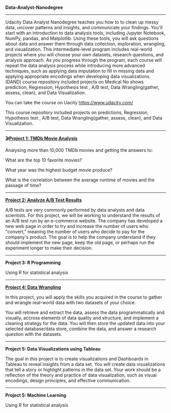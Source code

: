 **Data-Analyst-Nanodegree**

***
Udacity Data Analyst Nanodegree teaches you how to to clean up messy data, uncover patterns and insights, and communicate your findings. You'll start with an introduction to data analysis tools, including Jupyter Notebook, NumPy, pandas, and Matplotlib. Using these tools, you will ask questions about data and answer them through data collection, exploration, wrangling, and visualization. This intermediate-level program includes real-world projects where you will choose your own datasets, research questions, and analysis approach. As you progress through the program, each course will repeat the data analysis process while introducing
more advanced techniques, such as applying data imputation to fill in missing data and applying appropriate encodings when developing data visualizations.  (DAND) course repository included projects on Medical No shows prediction, Regression, Hypothesis test , A/B test, Data Wrangling(gather, assess, clean), and Data Visualization.

You can take the course on Uacity https://www.udacity.com/

This course repository included projects on predictions, Regression, Hypothesis test , A/B test, Data Wrangling(gather, assess, clean), and Data Visualization.

***

🎬[**Project 1: TMDb Movie Analysis**](https://github.com/NatoshaM/Udacity-Data-Analyst-Nanodegree/blob/main/Project%201%20_TMDb%20Movie%20Data%20Analysis/Investigate_a_Dataset.ipynb)

Analysing more than 10,000 TMDb movies and getting the answers to: 

What are the top 10 favorite movies? 

What year was the highest budget movie produce? 

What is the correlation between the average runtime of movies and the passage of time?

***

[**Project 2: Analyze A/B Test Results**](https://github.com/NatoshaM/Udacity-Data-Analyst-Nanodegree/blob/main/Project%202_%20AB%20Testing/Analyze_ab_test_results_notebook_new.ipynb)

A/B tests are very commonly performed by data analysts and data scientists. For this project, we will be working to understand the results of an A/B test run by an e-commerce website. The company has developed a new web page in order to try and increase the number of users who "convert," meaning the number of users who decide to pay for the company's product. The goal is to  help the company understand if they should implement the new page, keep the old page, or perhaps run the experiment longer to make their decision.


***

**Project 3: R Programming**

Using R for statistical analysis

***

[**Project 4: Data Wrangling**](https://github.com/NatoshaM/Udacity-Data-Analyst-Nanodegree/blob/main/Project%204_Data%20Wrangling/Data_Wrangling_Project_Template.ipynb)

In this project, you will apply the skills you acquired in the course to gather and wrangle real-world data with two datasets of your choice.

You will retrieve and extract the data, assess the data programmatically and visually, accross elements of data quality and structure, and implement a cleaning strategy for the data. You will then store the updated data into your selected database/data store, combine the data, and answer a research question with the datasets.

***
**Project 5: Data Visualizations using Tableau**

The goal in this project is to create visualizations and Dashboards in Tableau to reveal insights from a data set. You will create data visualizations that tell a story or highlight patterns in the data set. Your work should be a reflection of the theory and practice of data visualization, such as visual encodings, design principles, and effective communication.

***

**Project 5: Machine Learning**

Using R for statistical analysis
